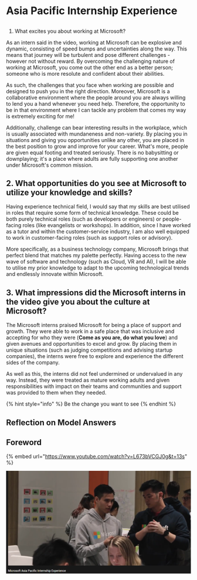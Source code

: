 # Asia Pacific Internship Experience

## 
1. What excites you about working at Microsoft?

As an intern said in the video, working at Microsoft can be explosive and dynamic, consisting of speed bumps and uncertainties along the way. This means that journey will be turbulent and pose different challenges - however not without reward. By overcoming the challenging nature of working at Microsoft, you come out the other end as a better person; someone who is more resolute and confident about their abilities.

As such, the challenges that you face when working are possible and designed to push you in the right direction. Moreover, Microsoft is a collaborative environment where the people around you are always willing to lend you a hand whenever you need help. Therefore, the opportunity to be in that environment where I can tackle any problem that comes my way is extremely exciting for me!

Additionally, challenge can bear interesting results in the workplace, which is usually associated with mundaneness and non-variety. By placing you in situations and giving you opportunities unlike any other, you are placed in the best position to grow and improve for your career. What's more, people are given equal footing and treated seriously. There is no babysitting or downplaying; it's a place where adults are fully supporting one another under Microsoft's common mission. 

## 2. What opportunities do you see at Microsoft to utilize your knowledge and skills?

Having experience technical field, I would say that my skills are best utilised in roles that require some form of technical knowledge. These could be both purely technical roles \(such as developers or engineers\) or people-facing roles \(like evangelists or workshops\). In addition, since I have worked as a tutor and within the customer-service industry, I am also well equipped to work in customer-facing roles \(such as support roles or advisory\).

More specifically, as a business technology company, Microsoft brings that perfect blend that matches my palette perfectly. Having access to the new wave of software and technology \(such as Cloud, VR and AI\), I will be able to utilise my prior knowledge to adapt to the upcoming technological trends and endlessly innovate within Microsoft.

## 3. What impressions did the Microsoft interns in the video give you about the culture at Microsoft?

The Microsoft interns praised Microsoft for being a place of support and growth. They were able to work in a safe place that was inclusive and accepting for who they were \(**Come as you are, do what you love**\) and given avenues and opportunities to excel and grow. By placing them in unique situations \(such as judging competitions and advising startup companies\), the interns were free to explore and experience the different sides of the company.

As well as this, the interns did not feel undermined or undervalued in any way. Instead, they were treated as mature working adults and given responsibilities with impact on their teams and communities and support was provided to them when they needed.

{% hint style="info" %}
Be the change you want to see
{% endhint %}

## Reflection on Model Answers



## Foreword

{% embed url="https://www.youtube.com/watch?v=L673bVCGJ0g&t=13s" %}



![also s/o to weng lmao](../../../.gitbook/assets/image%20%28108%29.png)



